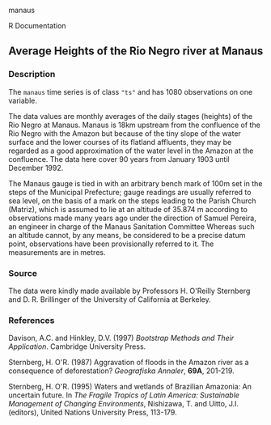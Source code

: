 manaus

R Documentation

##  Average Heights of the Rio Negro river at Manaus

### Description

The `manaus` time series is of class `"ts"` and has 1080 observations on one
variable.

The data values are monthly averages of the daily stages (heights) of the Rio
Negro at Manaus. Manaus is 18km upstream from the confluence of the Rio Negro
with the Amazon but because of the tiny slope of the water surface and the
lower courses of its flatland affluents, they may be regarded as a good
approximation of the water level in the Amazon at the confluence. The data
here cover 90 years from January 1903 until December 1992.

The Manaus gauge is tied in with an arbitrary bench mark of 100m set in the
steps of the Municipal Prefecture; gauge readings are usually referred to sea
level, on the basis of a mark on the steps leading to the Parish Church
(Matriz), which is assumed to lie at an altitude of 35.874 m according to
observations made many years ago under the direction of Samuel Pereira, an
engineer in charge of the Manaus Sanitation Committee Whereas such an altitude
cannot, by any means, be considered to be a precise datum point, observations
have been provisionally referred to it. The measurements are in metres.

### Source

The data were kindly made available by Professors H. O'Reilly Sternberg and D.
R. Brillinger of the University of California at Berkeley.

### References

Davison, A.C. and Hinkley, D.V. (1997) _Bootstrap Methods and Their
Application_. Cambridge University Press.

Sternberg, H. O'R. (1987) Aggravation of floods in the Amazon river as a
consequence of deforestation? _Geografiska Annaler_, **69A**, 201-219.

Sternberg, H. O'R. (1995) Waters and wetlands of Brazilian Amazonia: An
uncertain future. In _The Fragile Tropics of Latin America: Sustainable
Management of Changing Environments_, Nishizawa, T. and Uitto, J.I. (editors),
United Nations University Press, 113-179.


